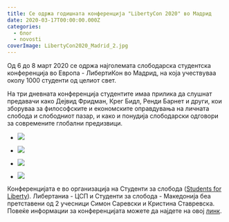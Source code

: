 ```yaml
---
title: Се одржа годишната конференција "LibertyCon 2020" во Мадрид
date: 2020-03-17T00:00:00.000Z
categories:
  - блог
  - novosti
coverImage: LibertyCon2020_Madrid_2.jpg
---
```


Од 6 до 8 март 2020 се одржа најголемата слободарска студентска конференција во Европа - ЛибертиКон во Мадрид, на која учествуваа околу 1000 студенти од целиот свет.

На три дневната конференција студентите имаа прилика да слушнат предавачи како Дејвид Фридман, Крег Бидл, Ренди Барнет и други, кои зборуваа за философските и економските оправдувања на личната слобода и слободниот пазар, и како и понудија слободарски одговори за современите глобални предизвици.

- ![](images/LibertyCon2020_Madrid_1-1024x685.jpg)
    
- ![](images/LibertyCon2020_Madrid_2-1024x685.jpg)
    
- ![](images/LibertyCon2020_Madrid_3-1024x685.jpg)
    
- ![](images/LibertyCon2020_Madrid_4-1024x685.jpg)
    

Конференцијата е во организација на Студенти за слобода ([Students for Liberty](https://studentsforliberty.org/)). Либертаниа - ЦСП и Студенти за слобода - Македонија беа претставени од 2 учесници Симон Саревски и Кристина Ставревска. Повеќе информации за конференцијата можете да најдете на овој [линк](https://libertycon.net/).
